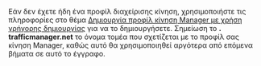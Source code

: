 Εάν δεν έχετε ήδη ένα προφίλ διαχείρισης κίνηση, χρησιμοποιήστε τις πληροφορίες στο θέμα [Δημιουργία προφίλ κίνηση Manager με χρήση γρήγορης δημιουργίας](../articles/traffic-manager/traffic-manager-manage-profiles.md) για να το δημιουργήσετε. Σημείωση το **. trafficmanager.net** το όνομα τομέα που σχετίζεται με το προφίλ σας κίνηση Manager, καθώς αυτό θα χρησιμοποιηθεί αργότερα από επόμενα βήματα σε αυτό το έγγραφο.
